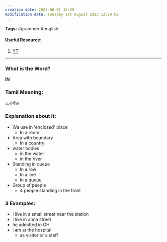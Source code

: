 ```yaml
---
creation date: 2023-08-01 12:29
modification date: Tuesday 1st August 2023 12:29:02
---
```


**Tags:** #grammer #english 

#### Useful Resource:
1. [YT](https://www.youtube.com/watch?v=LlkVW7F8l0w)

--------------------------------------

### What is the Word?

**IN**
### Tamil Meaning:

உள்ளே
### Explanation about it:

* We use in 'enclosed' place
	* In a room
* Area with boundary
	* In a country
* water bodies
	* in the water
	* in the river
* Standing in queue
	* In a row
	* In a line
	* In a queue
* Group of people
	* 4 people standing in the front
 
### 3 Examples:

* I live in a small street near the station
* I live in anna street
* he admitted in GH
* i am at the hospital
	* as visitor or a staff


